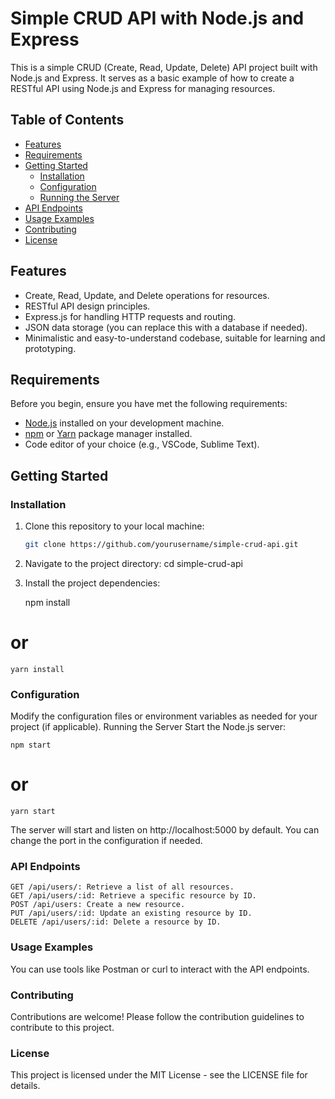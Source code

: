 
# Simple CRUD API with Node.js and Express

This is a simple CRUD (Create, Read, Update, Delete) API project built with Node.js and Express. It serves as a basic example of how to create a RESTful API using Node.js and Express for managing resources.

## Table of Contents

- [Features](#features)
- [Requirements](#requirements)
- [Getting Started](#getting-started)
  - [Installation](#installation)
  - [Configuration](#configuration)
  - [Running the Server](#running-the-server)
- [API Endpoints](#api-endpoints)
- [Usage Examples](#usage-examples)
- [Contributing](#contributing)
- [License](#license)

## Features

- Create, Read, Update, and Delete operations for resources.
- RESTful API design principles.
- Express.js for handling HTTP requests and routing.
- JSON data storage (you can replace this with a database if needed).
- Minimalistic and easy-to-understand codebase, suitable for learning and prototyping.

## Requirements

Before you begin, ensure you have met the following requirements:

- [Node.js](https://nodejs.org/) installed on your development machine.
- [npm](https://www.npmjs.com/) or [Yarn](https://yarnpkg.com/) package manager installed.
- Code editor of your choice (e.g., VSCode, Sublime Text).

## Getting Started

### Installation

1. Clone this repository to your local machine:

   ```bash
   git clone https://github.com/yourusername/simple-crud-api.git

2.  Navigate to the project directory:
    cd simple-crud-api

3.  Install the project dependencies:

    npm install
# or

    yarn install


### Configuration

Modify the configuration files or environment variables as needed for your project (if applicable).
Running the Server
Start the Node.js server:

    npm start
# or

    yarn start

The server will start and listen on http://localhost:5000 by default. You can change the port in the configuration if needed.

### API Endpoints

    GET /api/users/: Retrieve a list of all resources.
    GET /api/users/:id: Retrieve a specific resource by ID.
    POST /api/users: Create a new resource.
    PUT /api/users/:id: Update an existing resource by ID.
    DELETE /api/users/:id: Delete a resource by ID.


### Usage Examples

You can use tools like Postman or curl to interact with the API endpoints.

### Contributing

Contributions are welcome! Please follow the contribution guidelines to contribute to this project.

### License

This project is licensed under the MIT License - see the LICENSE file for details.